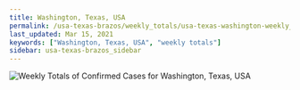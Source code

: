 ```yaml
---
title: Washington, Texas, USA
permalink: /usa-texas-brazos/weekly_totals/usa-texas-washington-weekly_totals.html
last_updated: Mar 15, 2021
keywords: ["Washington, Texas, USA", "weekly totals"]
sidebar: usa-texas-brazos_sidebar
---
```


![Weekly Totals of Confirmed Cases for Washington, Texas, USA](/covid_tracker/images/graphs/usa-texas-washington-weekly_totals_graph.png)
